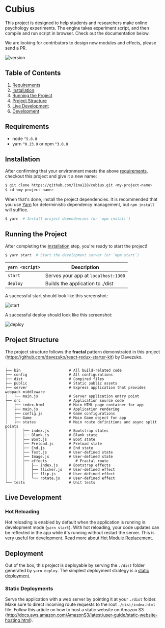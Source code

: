# Cubius
This project is designed to help students and researchers make online psychology experiments. The engine takes experiment script, and then compile and run script in browser. Check out the documentation below.

We are looking for contributors to design new modules and effects, please send a PR.

![version](https://img.shields.io/badge/version-1.0.0-brightgreen.svg)

## Table of Contents
1. [Requirements](#requirements)
2. [Installation](#installation)
3. [Running the Project](#running-the-project)
4. [Project Structure](#project-structure)
5. [Live Development](#live-development)
6. [Development](#development)

## Requirements
* node `^5.0.0`
* yarn `^0.23.0` or npm `^3.0.0`

## Installation
After confirming that your environment meets the above [requirements](#requirements), checkout this project and give it a new name:

```bash
$ git clone https://github.com/lina128/cubius.git <my-project-name>
$ cd <my-project-name>
```

When that's done, install the project dependencies. It is recommended that you use [Yarn](https://yarnpkg.com/) for deterministic dependency management, but `npm install` will suffice.

```bash
$ yarn  # Install project dependencies (or `npm install`)
```

## Running the Project
After completing the [installation](#installation) step, you're ready to start the project!

```bash
$ yarn start  # Start the development server (or `npm start`)
```

|`yarn <script>`    |Description|
|-------------------|-----------|
|`start`            |Serves your app at `localhost:1300`|
|`deploy`           |Builds the application to ./dist|

A successful start should look like this screenshot:



![start](http://res.cloudinary.com/ikelabrepo/image/upload/c_scale,w_622/v1495391136/startscreenshot_cly265.png)



A successful deploy should look like this screenshot:



![deploy](http://res.cloudinary.com/ikelabrepo/image/upload/c_scale,w_622/v1495391137/deployscreenshot_ed6xls.png)


## Project Structure
The project structure follows the **fractal** pattern demonstrated in this project (https://github.com/davezuko/react-redux-starter-kit) by Davezuko.

```
.
├── bin                      # All build-related code
├── config                   # All configurations
├── dist                     # Compired files
├── public                   # Static public assets
├── server                   # Express application that provides webpack middleware
│   └── main.js              # Server application entry point
├── src                      # Application source code
│   ├── index.html           # Main HTML page container for app
│   ├── main.js              # Application rendering
│   ├── config.js            # Game configurations
│   ├── Game                 # Main Game object for app
│   ├── states               # Main route definitions and async split points
│   │   ├── index.js         # Bootstrap states
│   │   ├── Blank.js         # Blank state
│   │   ├── Boot.js          # Boot state
│   │   ├── Preload.js       # Preload state
│   │   ├── End.js           # End state
│   │   ├── Text.js          # User-defined state
│   │   ├── Image.js         # User-defined state
│   │   ├── effects             # Fractal route
│   │   │   ├── index.js     # Bootstrap effects
│   │   │   ├── flicker.js   # User-defined effect
│   │   │   ├── flip.js      # User-defined effect
│   │   │   └── rotate.js    # User-defined effect
└── tests                    # Unit tests
```

## Live Development

### Hot Reloading

Hot reloading is enabled by default when the application is running in development mode (`yarn start`). With hot reloading, your code updates can be reflected in the app while it's running without restart the server. This is very useful for development. Read more about [Hot Module Replacement](https://webpack.github.io/docs/hot-module-replacement.html).


## Deployment

Out of the box, this project is deployable by serving the `./dist` folder generated by `yarn deploy`. The simplest deployment strategy is a [static deployment](#static-deployments).

### Static Deployments

Serve the application with a web server by pointing it at your `./dist` folder. Make sure to direct incoming route requests to the root `./dist/index.html` file. Follow this article on how to host a static website on Amazon S3 (http://docs.aws.amazon.com/AmazonS3/latest/user-guide/static-website-hosting.html).
